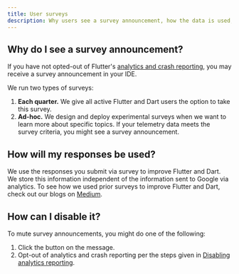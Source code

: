 ```yaml
---
title: User surveys
description: Why users see a survey announcement, how the data is used, and how to disable.
---
```


## Why do I see a survey announcement?
If you have not opted-out of Flutter's 
[analytics and crash reporting]({{site.url}}/reference/crash-reporting), 
you may receive a survey announcement in your IDE. 

We run two types of surveys:
1. **Each quarter.** We give all active Flutter and Dart users
  the option to take this survey.
2. **Ad-hoc.** We design and deploy experimental surveys
  when we want to learn more about specific topics. 
  If your telemetry data meets the survey criteria,
  you might see a survey announcement. 

## How will my responses be used?

We use the responses you submit via survey to improve 
Flutter and Dart. We store this information independent 
of the information sent to Google via analytics.
To see how we used prior surveys to improve Flutter and Dart,
check out our blogs on [Medium][]. 

## How can I disable it?

To mute survey announcements, you might do one of the following:

1. Click the button on the message.
2. Opt-out of analytics and crash reporting per the steps
  given in
  [Disabling 
analytics reporting]({{site.url}}/reference/crash-reporting#disabling-analytics-reporting).

[Medium]: {{site.flutter-medium}}/search?q=survey
